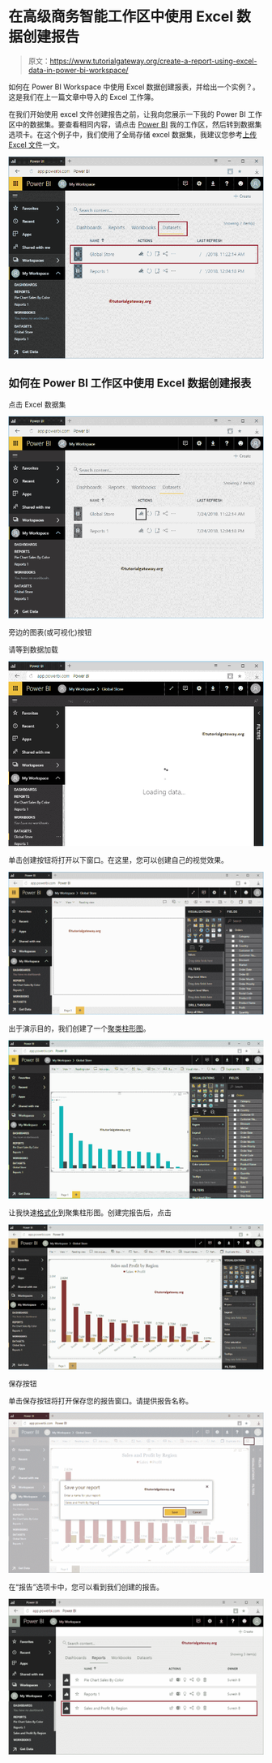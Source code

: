 # 在高级商务智能工作区中使用 Excel 数据创建报告

> 原文：<https://www.tutorialgateway.org/create-a-report-using-excel-data-in-power-bi-workspace/>

如何在 Power BI Workspace 中使用 Excel 数据创建报表，并给出一个实例？。这是我们在上一篇文章中导入的 Excel 工作簿。

在我们开始使用 excel 文件创建报告之前，让我向您展示一下我的 Power BI 工作区中的数据集。要查看相同内容，请点击 [Power BI](https://www.tutorialgateway.org/power-bi-tutorial/) 我的工作区，然后转到数据集选项卡。在这个例子中，我们使用了全局存储 excel 数据集，我建议您参考[上传 Excel 文件](https://www.tutorialgateway.org/upload-excel-files-to-power-bi-dashboard/)一文。

![Create a Report using Excel Data in Power BI Workspace 1](img/121e7389575313f7b192dafe3a9267d1.png)

## 如何在 Power BI 工作区中使用 Excel 数据创建报表

点击 Excel 数据集

![Create a Report using Excel Data in Power BI Workspace 2](img/f227901b5c45d627f0f28607fb279cdf.png)

旁边的图表(或可视化)按钮

请等到数据加载

![Create a Report using Excel Data in Power BI Workspace 3](img/0737f27e114236fea0d8c1eed458fa2c.png)

单击创建按钮将打开以下窗口。在这里，您可以创建自己的视觉效果。

![Create a Report using Excel Data in Power BI Workspace 4](img/988dad36800135b5afc3237d884e912a.png)

出于演示目的，我们创建了一个[聚类柱形图](https://www.tutorialgateway.org/clustered-column-chart-in-power-bi/)。

![Create a Report using Excel Data in Power BI Workspace 5](img/27176a0c7cfd9796bb71935e0f0cc5fe.png)

让我快速[格式化](https://www.tutorialgateway.org/format-power-bi-column-chart/)到聚集柱形图。创建完报告后，点击

![Create a Report using Excel Data in Power BI Workspace 6](img/45b4f314ca41c38c14be2b6da0de63f0.png)

保存按钮

单击保存按钮将打开保存您的报告窗口。请提供报告名称。

![Create a Report using Excel Data in Power BI Workspace 7](img/71b19c3c6ede14932945a7ffcc83c2bc.png)

在“报告”选项卡中，您可以看到我们创建的报告。

![Create a Report using Excel Data in Power BI Workspace 8](img/2c0a6770adec65d0e034b25044cc1fc5.png)